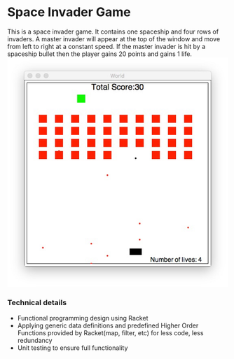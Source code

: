 # Space Invader Game

This is a space invader game. It contains one spaceship and four rows of invaders. A master invader will appear at the top of the window and move from left to right at a constant speed. If the master invader is hit by a spaceship bullet then the player gains 20 points and gains 1 life.
![Image](/spaceinvader.jpg)

### Technical details
- Functional programming design using Racket
- Applying generic data definitions and predefined Higher Order Functions provided by Racket(map, filter, etc) for less code, less redundancy
- Unit testing to ensure full functionality